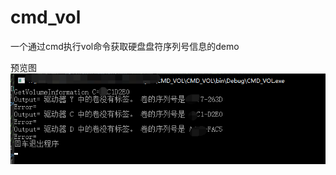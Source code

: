 # cmd_vol
一个通过cmd执行vol命令获取硬盘盘符序列号信息的demo

预览图
![preview](https://github.com/zhaixiaowai/cmd_vol/blob/master/preview.png?raw=true)
